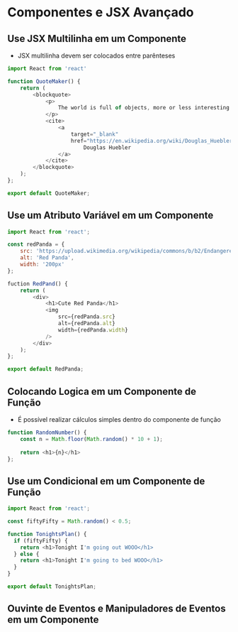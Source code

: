 # Componentes e JSX Avançado

## Use JSX Multilinha em um Componente

- JSX multilinha devem ser colocados entre parênteses

```js
import React from 'react'

function QuoteMaker() {
    return (
        <blockquote>
            <p>
                The world is full of objects, more or less interesting
            </p>
            <cite>
                <a 
                    target="_blank"
                    href="https://en.wikipedia.org/wiki/Douglas_Huebler">
                        Douglas Huebler
                </a>
            </cite>
        </blockquote>
    );
};

export default QuoteMaker;
```

## Use um Atributo Variável em um Componente

```js
import React from 'react';

const redPanda = {
    src: 'https://upload.wikimedia.org/wikipedia/commons/b/b2/Endangered_Red_Panda.jpg',
    alt: 'Red Panda',
    width: '200px'
};

fuction RedPand() {
    return (
        <div>
            <h1>Cute Red Panda</h1>
            <img 
                src={redPanda.src}
                alt={redPanda.alt}
                width={redPanda.width}
            />
        </div>
    );
};

export default RedPanda;
```

## Colocando Logica em um Componente de Função
- É possível realizar cálculos simples dentro do componente de função

```js
function RandomNumber() {
    const n = Math.floor(Math.random() * 10 + 1);
   
    return <h1>{n}</h1>
};
```

## Use um Condicional em um Componente de Função
```js
import React from 'react';

const fiftyFifty = Math.random() < 0.5;

function TonightsPlan() {
  if (fiftyFifty) {
    return <h1>Tonight I'm going out WOOO</h1>
  } else {
    return <h1>Tonight I'm going to bed WOOO</h1>
  }
}

export default TonightsPlan;
```

## Ouvinte de Eventos e Manipuladores de Eventos em um Componente
